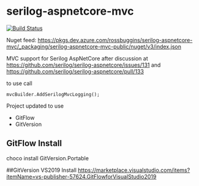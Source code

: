 # serilog-aspnetcore-mvc

[![Build Status](https://dev.azure.com/rossbuggins/serilog-aspnetcore-mvc/_apis/build/status/rossbuggins.serilog-aspnetcore-mvc?branchName=master)](https://dev.azure.com/rossbuggins/serilog-aspnetcore-mvc/_build/latest?definitionId=3&branchName=master)

Nuget feed:
https://pkgs.dev.azure.com/rossbuggins/serilog-aspnetcore-mvc/_packaging/serilog-aspnetcore-mvc-public/nuget/v3/index.json


MVC support for Serilog AspNetCore after discussion at https://github.com/serilog/serilog-aspnetcore/issues/131 and https://github.com/serilog/serilog-aspnetcore/pull/133

to use call 
```
mvcBuilder.AddSerilogMvcLogging();
```

Project updated to use

- GitFlow
- GitVersion

## GitFlow Install
choco install GitVersion.Portable

##GitVersion VS2019 Install
https://marketplace.visualstudio.com/items?itemName=vs-publisher-57624.GitFlowforVisualStudio2019
